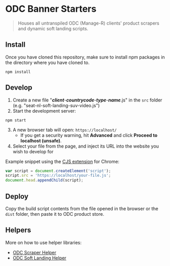 # ODC Banner Starters

> Houses all untranspiled ODC (Manage-R) clients' product scrapers and dynamic soft landing scripts.

## Install

Once you have cloned this repository, make sure to install npm packages in the directory where you have cloned to.

```shell
npm install
```

## Develop

1. Create a new file "**_client_**-**_countrycode_**-**_type_**-**_name_**.js" in the `src` folder (e.g. "seat-nl-soft-landing-suv-video.js")
2. Start the development server:

```shell
npm start
```

3. A new browser tab will open: `https://localhost/`
   - If you get a security warning, hit **Advanced** and click **Proceed to localhost (unsafe)**.
4. Select your file from the page, and inject its URL into the website you wish to develop for

Example snippet using the [CJS extension](https://chrome.google.com/webstore/detail/custom-javascript-for-web/poakhlngfciodnhlhhgnaaelnpjljija) for Chrome:

```js
var script = document.createElement('script');
script.src = 'https://localhost/your-file.js';
document.head.appendChild(script);
```

## Deploy

Copy the build script contents from the file opened in the browser or the `dist` folder, then paste it to ODC product store.

## Helpers

More on how to use helper libraries:

- [ODC Scraper Helper](https://www.npmjs.com/package/lemonpi-scraper-helper)
- [ODC Soft Landing Helper](https://www.npmjs.com/package/lemonpi-soft-landing-helper)
